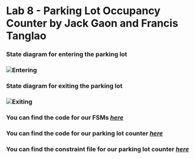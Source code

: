 # Lab 8 - Parking Lot Occupancy Counter by Jack Gaon and Francis Tanglao

### State diagram for entering the parking lot
### ![Entering](https://github.com/Spring-2024-Classes/lab-8-parking-lot-occupancy-counter-thedawgs/blob/main/state%20diagram%20for%20entering.png)

### State diagram for exiting the parking lot
### ![Exiting](https://github.com/Spring-2024-Classes/lab-8-parking-lot-occupancy-counter-thedawgs/blob/main/state%20diagram%20for%20exiting.png)

### You can find the code for our FSMs [*here*](https://github.com/Spring-2024-Classes/lab-8-parking-lot-occupancy-counter-thedawgs/blob/main/parking_lot_fsm.v)
### You can find the code for our parking lot counter [*here*](https://github.com/Spring-2024-Classes/lab-8-parking-lot-occupancy-counter-thedawgs/blob/main/parking_lot.v)
### You can find the constraint file for our parking lot counter [*here*](https://github.com/Spring-2024-Classes/lab-8-parking-lot-occupancy-counter-thedawgs/blob/main/Nexys-A7-100T-Master.xdc)
